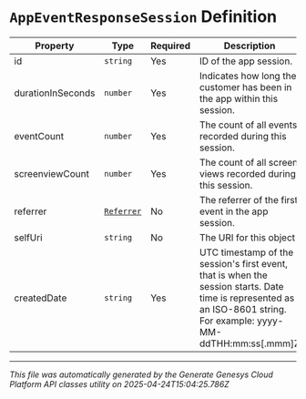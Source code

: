 # `AppEventResponseSession` Definition

| Property | Type | Required | Description |
|----------|------|----------|-------------|
| id | `string` | Yes | ID of the app session. |
| durationInSeconds | `number` | Yes | Indicates how long the customer has been in the app within this session. |
| eventCount | `number` | Yes | The count of all events recorded during this session. |
| screenviewCount | `number` | Yes | The count of all screen views recorded during this session. |
| referrer | [`Referrer`](referrer-definition.md) | No | The referrer of the first event in the app session. |
| selfUri | `string` | No | The URI for this object |
| createdDate | `string` | Yes | UTC timestamp of the session's first event, that is when the session starts. Date time is represented as an ISO-8601 string. For example: yyyy-MM-ddTHH:mm:ss[.mmm]Z |

---

*This file was automatically generated by the Generate Genesys Cloud Platform API classes utility on 2025-04-24T15:04:25.786Z*